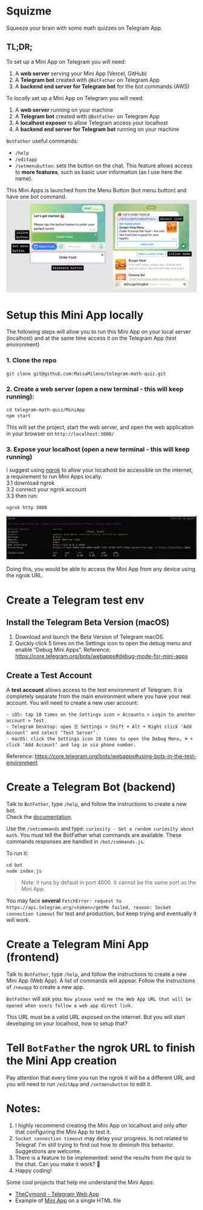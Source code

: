 # Squizme
Squeeze your brain with some math quizzes on Telegram App.

## TL;DR;
To set up a Mini App on Telegram you will need:
1. A **web server** serving your Mini App (Vercel, GitHub)
2. A **Telegram bot** created with `@BotFather` on Telegram App
3. A **backend end server for Telegram bot** for the bot commands (AWS)

To *locally* set up a Mini App on Telegram you will need:
1. A **web server** running on your machine
2. A **Telegram bot** created with `@BotFather` on Telegram App
3. A **localhost exposer** to allow Telegram access your localhost
4. A **backend end server for Telegram bot** running on your machine

`BotFather` useful commands:
- `/help`
- `/editapp`
- `/setmenubutton`: sets the button on the chat. This feature allows access to **more features**, such as basic user information (as I use here the name).

This Mini Apps is launched from the Menu Button (bot menu button) and have one bot command.
![Alt text](documentation/img/implementing_mini_app.jpeg)

# Setup this Mini App locally
The following steps will allow you to run this Mini App on your local server (localhost) and at the same time access it on the Telegram App (test environment)

### 1. Clone the repo
```
git clone git@github.com:MaisaMilena/telegram-math-quiz.git
```

### 2. Create a web server (open a new terminal - this will keep running): 
```
cd telegram-math-quiz/MiniApp
npm start
```
This will set the project, start the web server, and open the web application in your browser on `http://localhost:3000/`   

### 3. Expose your localhost (open a new terminal - this will keep running)
I suggest using [ngrok](https://ngrok.com/docs/getting-started/) to allow your localhost be accessible on the internet, a requirement to run Mini Apps locally.  
3.1 download ngrok  
3.2 connect your ngrok account  
3.3 then run:
```
ngrok http 3000
```
<img width=800 src="documentation/img/ngrok-running.png">

Doing this, you would be able to access the Mini App from any device using the ngrok URL.

# Create a Telegram test env
## Install the Telegram Beta Version (macOS)
1. Download and launch the Beta Version of Telegram macOS.
2. Quickly click 5 times on the Settings icon to open the debug menu and enable “Debug Mini Apps”.
Reference: https://core.telegram.org/bots/webapps#debug-mode-for-mini-apps

## Create a Test Account
A **test account** allows access to the test environment of Telegram. It is completely separate from the main environment where you have your real account. You will need to create a new user account:
```
- iOS: tap 10 times on the Settings icon > Accounts > Login to another account > Test.
- Telegram Desktop: open ☰ Settings > Shift + Alt + Right click ‘Add Account’ and select ‘Test Server’.
- macOS: click the Settings icon 10 times to open the Debug Menu, ⌘ + click ‘Add Account’ and log in via phone number.
```
Reference: https://core.telegram.org/bots/webapps#using-bots-in-the-test-environment

# Create a Telegram Bot (backend)
Talk to `BotFather`, type `/help`, and follow the instructions to create a new bot.  
Check the [documentation](https://core.telegram.org/bots#how-do-i-create-a-bot).

Use the `/setcommands` and type: `curiosity - Get a random curiosity about math`. You must tell the BotFather what commands are available. These commands responses are handled in `/bot/commands.js`.

To run it:
```
cd bot
node index.js
```

> Note: it runs by default in port 4000. It cannot be the same port as the Mini App.

You may face **several** `FetchError: request to https://api.telegram.org/<token>/getMe failed, reason: Socket connection timeout` for test and production, but keep trying and eventually it will work.

# Create a Telegram Mini App (frontend)
Talk to `BotFather`, type `/help`, and follow the instructions to create a new Mini App (Web App).
A list of commands will appear. Follow the instructions of `/newapp` to create a new app.

`BotFather` will ask you: `Now please send me the Web App URL that will be opened when users follow a web app direct link.`  

This URL must be a valid URL exposed on the internet. But you will start developing on your localhost, how to setup that?

# Tell `BotFather` the ngrok URL to finish the Mini App creation
Pay attention that every time you run the ngrok it will be a different URL and you will need to run `/editApp` and `/setmenubutton` to edit it.

# Notes:
1. I highly recommend creating the Mini App on localhost and only after that configuring the Mini App to test it.
2. `Socket connection timeout` may delay your progress. Is not related to Telegraf. I'm still trying to find out how to diminish this behavior. Suggestions are welcome.
3. There is a feature to be implemented: send the results from the quiz to the chat. Can you make it work? 😬
4. Happy coding!

Some cool projects that help me understand the Mini Apps:
- [TheCymond - Telegram Web App](https://github.com/TheCymond/Telegram_Web_App)
- Example of [Mini App](https://github.com/revenkroz/telegram-web-app-bot-example) on a single HTML file